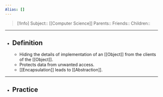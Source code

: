 ```yaml
---
Alias: []
---
```

> [!Info]
> Subject:: [[Computer Science]]
> Parents:: 
> Friends:: 
> Children:: 
---
- ## Definition
	- Hiding the details of implementation of an [[Object]] from the clients of the [[Object]].
	- Protects data from unwanted access.
	- [[Encapsulation]] leads to [[Abstraction]].
---
- ## Practice